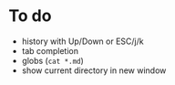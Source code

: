 To do
=====
- history with Up/Down or ESC/j/k
- tab completion
- globs (`cat *.md`)
- show current directory in new window
